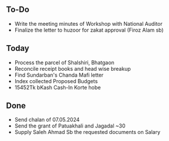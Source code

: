 ## To-Do
- Write the meeting minutes of Workshop with National Auditor  
- Finalize the letter to huzoor for zakat approval (Firoz Alam sb)  

## Today
- Process the parcel of Shalshiri, Bhatgaon  
- Reconcile receipt books and head wise breakup  
- Find Sundarban's Chanda Mafi letter  
- Index collected Proposed Budgets  
- 15452Tk bKash Cash-In Korte hobe  

## Done
- Send chalan of 07.05.2024  
- Send the grant of Patuakhali and Jagadal ~30  
- Supply Saleh Ahmad Sb the requested documents on Salary  